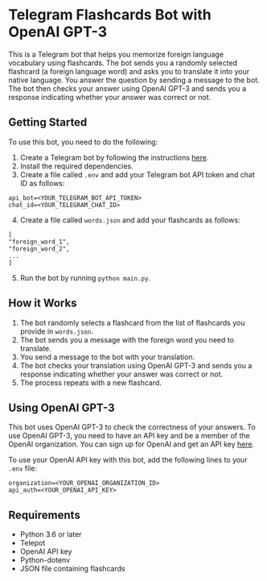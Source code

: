 # Telegram Flashcards Bot with OpenAI GPT-3

This is a Telegram bot that helps you memorize foreign language vocabulary using flashcards. The bot sends you a randomly selected flashcard (a foreign language word) and asks you to translate it into your native language. You answer the question by sending a message to the bot. The bot then checks your answer using OpenAI GPT-3 and sends you a response indicating whether your answer was correct or not.

## Getting Started

To use this bot, you need to do the following:

1. Create a Telegram bot by following the instructions [here](https://core.telegram.org/bots#3-how-do-i-create-a-bot).
2. Install the required dependencies.
3. Create a file called `.env` and add your Telegram bot API token and chat ID as follows:

```
api_bot=<YOUR_TELEGRAM_BOT_API_TOKEN>
chat_id=<YOUR_TELEGRAM_CHAT_ID>
```

4. Create a file called `words.json` and add your flashcards as follows:

```
[
"foreign_word_1",
"foreign_word_2",
...
]
```

5. Run the bot by running `python main.py`.

## How it Works

1. The bot randomly selects a flashcard from the list of flashcards you provide in `words.json`.
2. The bot sends you a message with the foreign word you need to translate.
3. You send a message to the bot with your translation.
4. The bot checks your translation using OpenAI GPT-3 and sends you a response indicating whether your answer was correct or not.
5. The process repeats with a new flashcard.

## Using OpenAI GPT-3

This bot uses OpenAI GPT-3 to check the correctness of your answers. To use OpenAI GPT-3, you need to have an API key and be a member of the OpenAI organization. You can sign up for OpenAI and get an API key [here](https://beta.openai.com/signup/).

To use your OpenAI API key with this bot, add the following lines to your `.env` file:

```
organization=<YOUR_OPENAI_ORGANIZATION_ID>
api_auth=<YOUR_OPENAI_API_KEY>
```
## Requirements
- Python 3.6 or later
- Telepot
- OpenAI API key
- Python-dotenv
- JSON file containing flashcards

